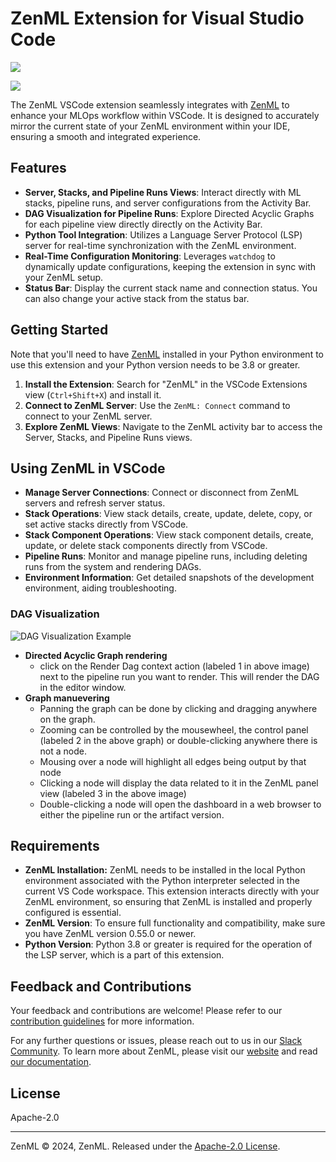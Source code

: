 # ZenML Extension for Visual Studio Code

![](https://img.shields.io/github/license/zenml-io/vscode-zenml)

![](resources/zenml-extension.gif)

The ZenML VSCode extension seamlessly integrates with [ZenML](https://github.com/zenml-io/zenml) to enhance your MLOps workflow within VSCode. It is designed to accurately mirror the current state of your ZenML environment within your IDE, ensuring a smooth and integrated experience.

## Features

- **Server, Stacks, and Pipeline Runs Views**: Interact directly with ML stacks, pipeline runs, and server configurations from the Activity Bar.
- **DAG Visualization for Pipeline Runs**: Explore Directed Acyclic Graphs for each pipeline view directly directly on the Activity Bar.
- **Python Tool Integration**: Utilizes a Language Server Protocol (LSP) server for real-time synchronization with the ZenML environment.
- **Real-Time Configuration Monitoring**: Leverages `watchdog` to dynamically update configurations, keeping the extension in sync with your ZenML setup.
- **Status Bar**: Display the current stack name and connection status. You can
  also change your active stack from the status bar.

## Getting Started

Note that you'll need to have [ZenML](https://github.com/zenml-io/zenml) installed in your Python environment to use
this extension and your Python version needs to be 3.8 or greater.

1. **Install the Extension**: Search for "ZenML" in the VSCode Extensions view (`Ctrl+Shift+X`) and install it.
2. **Connect to ZenML Server**: Use the `ZenML: Connect` command to connect to your ZenML server.
3. **Explore ZenML Views**: Navigate to the ZenML activity bar to access the Server, Stacks, and Pipeline Runs views.

## Using ZenML in VSCode

- **Manage Server Connections**: Connect or disconnect from ZenML servers and refresh server status.
- **Stack Operations**: View stack details, create, update, delete, copy, or set active stacks directly from VSCode.
- **Stack Component Operations**: View stack component details, create, update, or delete stack components directly from VSCode.
- **Pipeline Runs**: Monitor and manage pipeline runs, including deleting runs from the system and rendering DAGs.
- **Environment Information**: Get detailed snapshots of the development environment, aiding troubleshooting.

### DAG Visualization

![DAG Visualization Example](resources/zenml-extension-dag.gif)

- **Directed Acyclic Graph rendering**
  - click on the Render Dag context action (labeled 1 in above image) next to the pipeline run you want to render. This will render the DAG in the editor window.
- **Graph manuevering**
  - Panning the graph can be done by clicking and dragging anywhere on the graph.
  - Zooming can be controlled by the mousewheel, the control panel (labeled 2 in the above graph) or double-clicking anywhere there is not a node.
  - Mousing over a node will highlight all edges being output by that node
  - Clicking a node will display the data related to it in the ZenML panel view (labeled 3 in the above image)
  - Double-clicking a node will open the dashboard in a web browser to either the pipeline run or the artifact version.

## Requirements

- **ZenML Installation:** ZenML needs to be installed in the local Python environment associated with the Python interpreter selected in the current VS Code workspace. This extension interacts directly with your ZenML environment, so ensuring that ZenML is installed and properly configured is essential.
- **ZenML Version**: To ensure full functionality and compatibility, make sure you have ZenML version 0.55.0 or newer.
- **Python Version**: Python 3.8 or greater is required for the operation of the LSP server, which is a part of this extension.

## Feedback and Contributions

Your feedback and contributions are welcome! Please refer to our [contribution
guidelines](https://github.com/zenml-io/vscode-zenml/blob/develop/CONTRIBUTING.md) for more
information.

For any further questions or issues, please reach out to us in our [Slack
Community](https://zenml.io/slack-invite). To learn more about ZenML,
please visit our [website](https://zenml.io/) and read [our documentation](https://docs.zenml.io).

## License

Apache-2.0

---

ZenML © 2024, ZenML. Released under the [Apache-2.0 License](LICENSE).
